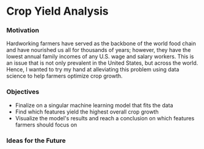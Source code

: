 # Crop Yield Analysis

### Motivation
<p>Hardworking farmers have served as the backbone of the world food chain and have nourished us all for thousands of years; however, they have the lowest annual family incomes of any U.S. wage and salary workers. This is an issue that is not only prevalent in the United States, but across the world. Hence, I wanted to try my hand at alleviating this problem using data science to help farmers optimize crop growth. 
</p>

### Objectives
- Finalize on a singular machine learning model that fits the data
- Find which features yield the highest overall crop growth
- Visualize the model's results and reach a conclusion on which features farmers should focus on 

### Ideas for the Future
